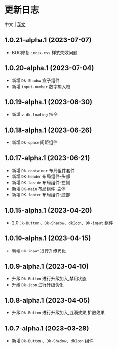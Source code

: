 # 更新日志

中文 | [英文](https://github.com/dk-plus-ui/dk-plus-ui/blob/master/CUpdateLog.en-US.md)

## 1.0.21-alpha.1 (2023-07-07)

- BUG修复 `index.css` 样式失效问题

## 1.0.20-alpha.1 (2023-07-04)

- 新增 `Dk-Shadow` 盒子组件
- 新增 `input-number` 数字输入框

## 1.0.19-alpha.1 (2023-06-30)

- 新增 `v-dk-loading` 指令

## 1.0.18-alpha.1 (2023-06-26)

- 新增 `Dk-space` 间距组件

## 1.0.17-alpha.1 (2023-06-21)

- 新增 `Dk-container` 布局组件套件
- 新增 `DK-header` 布局组件-头部
- 新增 `DK-laside` 布局组件-左侧
- 新增 `DK-main` 布局组件-主体
- 新增 `DK-footer` 布局组件-底部

## 1.0.15-alpha.1 (2023-04-20)

- 2.0 `Dk-Button` 、`Dk-Shadow`、`dkIcon`、`Dk-input` 组件

## 1.0.10-alpha.1 (2023-04-15)

- 新增 `Dk-input` 进行升级优化

## 1.0.9-alpha.1 (2023-04-10)

- 升级 `Dk-Button` 进行升级加入,禁用状态,
- 升级 `Dk-icon` 进行升级优化

## 1.0.8-alpha.1 (2023-04-05)

- 升级 `Dk-Button` 进行升级加入,涟漪效果,扩散效果

## 1.0.7-alpha.1 (2023-03-28)

- 新增 `Dk-Button` 、`Dk-Shadow`、`dkIcon` 组件


